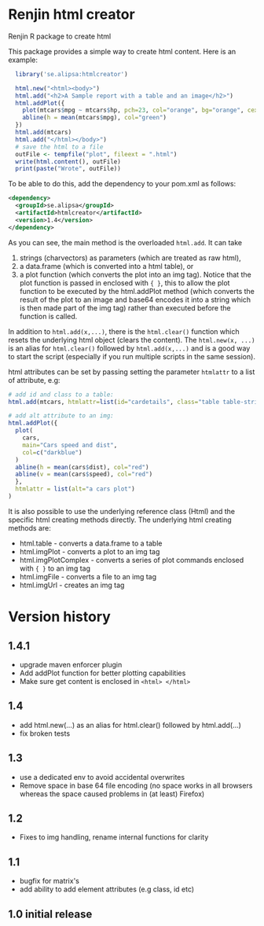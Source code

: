 # Renjin html creator
Renjin R package to create html  

This package provides a simple way to create html content.
Here is an example:
```r
  library('se.alipsa:htmlcreator')

  html.new("<html><body>")
  html.add("<h2>A Sample report with a table and an image</h2>")
  html.addPlot({
    plot(mtcars$mpg ~ mtcars$hp, pch=23, col="orange", bg="orange", cex=1.5, lwd=2)
    abline(h = mean(mtcars$mpg), col="green")
  })
  html.add(mtcars)
  html.add("</html></body>")
  # save the html to a file
  outFile <- tempfile("plot", fileext = ".html")
  write(html.content(), outFile)
  print(paste("Wrote", outFile))
```
To be able to do this, add the dependency to your pom.xml as follows:
```xml
<dependency>
  <groupId>se.alipsa</groupId>
  <artifactId>htmlcreator</artifactId>
  <version>1.4</version>
</dependency>
```
As you can see, the main method is the overloaded `html.add`. It can take
1. strings (charvectors) as parameters (which are treated as raw html),
2. a data.frame (which is converted into a html table), 
or 
3. a plot function (which converts the plot into an img tag). Notice that the plot function is passed in enclosed
with `{ }`, this to allow the plot function to be executed by the html.addPlot method (which converts the result of the plot to an image and
base64 encodes it into a string which is then made part of the img tag) rather than executed before the function is called.

In addition to `html.add(x,...)`, there is the `html.clear()` function which resets the 
underlying html object (clears the content). The `html.new(x, ...)` is an alias for `html.clear()` 
followed by `html.add(x,...)` and is a good way to start the script 
(especially if you run multiple scripts in the same session).

html attributes can be set by passing setting the parameter `htmlattr` to a list of attribute, e.g:
```r
# add id and class to a table:
html.add(mtcars, htmlattr=list(id="cardetails", class="table table-striped"))

# add alt attribute to an img:
html.addPlot({
  plot(
    cars,
    main="Cars speed and dist",
    col=c("darkblue")
  )
  abline(h = mean(cars$dist), col="red")
  abline(v = mean(cars$speed), col="red")
  },
  htmlattr = list(alt="a cars plot")
)
```

It is also possible to use the underlying reference class (Html) and the specific
html creating methods directly. The underlying html creating methods are:
- html.table - converts a data.frame to a table
- html.imgPlot - converts a plot to an img tag
- html.imgPlotComplex - converts a series of plot commands enclosed with `{ }` to an img tag
- html.imgFile - converts a file to an img tag
- html.imgUrl - creates an img tag

# Version history

## 1.4.1
- upgrade maven enforcer plugin
- Add addPlot function for better plotting capabilities
- Make sure get content is enclosed in `<html> </html>`

## 1.4
- add html.new(...) as an alias for html.clear() followed by html.add(...)
- fix broken tests

## 1.3
- use a dedicated env to avoid accidental overwrites
- Remove space in base 64 file encoding (no space works in all browsers whereas the space caused problems in (at least) Firefox)

## 1.2
- Fixes to img handling, rename internal functions for clarity

## 1.1
- bugfix for matrix's
- add ability to add element attributes (e.g class, id etc)

## 1.0 initial release